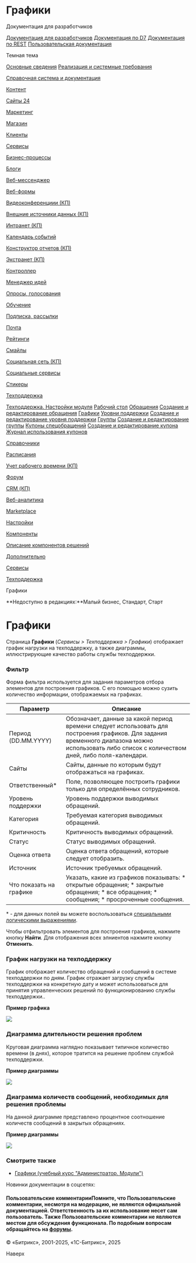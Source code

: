 # Графики

Документация для разработчиков

[Документация для разработчиков](https://dev.1c-bitrix.ru/api_help/)
[Документация по D7](https://dev.1c-bitrix.ru/api_d7/)
[Документация по REST](https://dev.1c-bitrix.ru/rest_help/)
[Пользовательская документация](https://dev.1c-bitrix.ru/user_help/)

Темная тема

[Основные сведения](/user_help/index.php)
[Реализация и системные требования](/user_help/reqintro.php)

[Справочная система и документация](/user_help/help/index.php)

[Контент](/user_help/content/index.php)

[Сайты 24](/user_help/sites24/index.php)

[Маркетинг](/user_help/marketing/index.php)

[Магазин](/user_help/store/index.php)

[Клиенты](/user_help/clients/index.php)

[Сервисы](/user_help/service/index.php)

[Бизнес-процессы](/user_help/service/bizproc/index.php)

[Блоги](/user_help/service/blogs/index.php)

[Веб-мессенджер](/user_help/service/im/index.php)

[Веб-формы](/user_help/service/form/index.php)

[Видеоконференциии (КП)](/user_help/service/video/index.php)

[Внешние источники данных (КП)](/user_help/service/xdi/index.php)

[Интранет (КП)](/user_help/service/intranet/index.php)

[Календарь событий](/user_help/service/event_calendar/index.php)

[Конструктор отчетов (КП)](/user_help/service/report/index.php)

[Экстранет (КП)](/user_help/service/extranet/index.php)

[Контроллер](/user_help/service/controller/index.php)

[Менеджер идей](/user_help/service/idea/index.php)

[Опросы, голосования](/user_help/service/vote/index.php)

[Обучение](/user_help/service/learning/index.php)

[Подписка, рассылки](/user_help/service/subscribe/index.php)

[Почта](/user_help/service/mail/index.php)

[Рейтинги](/user_help/service/rating/index.php)

[Смайлы](/user_help/service/smile/index.php)

[Социальная сеть (КП)](/user_help/service/socialnetwork/index.php)

[Социальные сервисы](/user_help/service/socialservices/index.php)

[Стикеры](/user_help/service/stickers/index.php)

[Техподдержка](/user_help/service/support/index.php)

[Техподдержка. Настройки модуля](/user_help/service/support/settings.php)
[Рабочий стол](/user_help/service/support/ticket_desktop.php)
[Обращения](/user_help/service/support/ticket_list.php)
[Создание и редактирование обращения](/user_help/service/support/ticket_edit.php)
[Графики](/user_help/service/support/ticket_report_graph.php)
[Уровни поддержки](/user_help/service/support/ticket_sla_list.php)
[Создание и редактирование уровня поддержки](/user_help/service/support/ticket_sla_edit.php)
[Группы](/user_help/service/support/ticket_group_list.php)
[Создание и редактирование группы](/user_help/service/support/ticket_group_edit.php)
[Купоны спецобращений](/user_help/service/support/ticket_coupon_list.php)
[Создание и редактирование купона](/user_help/service/support/ticket_coupon_edit.php)
[Журнал использования купонов](/user_help/service/support/ticket_coupon_log.php)

[Справочники](/user_help/service/support/ticket_dict/index.php)

[Расписания](/user_help/service/support/ticket_timetable/index.php)

[Учет рабочего времени (КП)](/user_help/service/timeman/index.php)

[Форум](/user_help/service/forum/index.php)

[CRM (КП)](/user_help/service/crm/index.php)

[Веб-аналитика](/user_help/statistic/index.php)

[Marketplace](/user_help/marketplace/index.php)

[Настройки](/user_help/settings/index.php)

[Компоненты](/user_help/components/index.php)

[Описание компонентов решений](/user_help/description_decisions/index.php)

[Дополнительно](/user_help/additional/index.php)

[Сервисы](/user_help/service/index.php)

[Техподдержка](/user_help/service/support/index.php)

Графики

**Недоступно в редакциях:**Малый бизнес, Стандарт, Старт

# Графики

Страница **Графики** (*Сервисы > Техподдержка > Графики*) отображает график нагрузки на техподдержку, а также диаграммы, иллюстрирующие качество работы службы техподдержки.

  

### Фильтр

Форма фильтра используется для задания параметров отбора элементов для построения графиков. С его помощью можно сузить количество информации, отображаемых на графиках.

| Параметр | Описание |
| --- | --- |
| Период (DD.MM.YYYY) | Обозначает, данные за какой период времени следует использовать для построения графиков. Для задания временного диапазона можно использовать либо список с количеством дней, либо поля-календари. |
| Сайты | Сайты, данные по которым будут отображаться на графиках. |
| Ответственный\* | Поле, позволяющее построить графики только для определённых сотрудников. |
| Уровень поддержки | Уровень поддержки выводимых обращений. |
| Категория | Требуемая категория выводимых обращений. |
| Критичность | Критичность выводимых обращений. |
| Статус | Статус выводимых обращений. |
| Оценка ответа | Оценка ответа обращений, которые следует отобразить. |
| Источник | Источник требуемых обращений. |
| Что показать на графике | Указать, какие из графиков показывать:  * открытые обращения; * закрытые обращения; * все обращения; * сообщения; * просроченные сообщения. |

\* - для данных полей вы можете воспользоваться [специальными логическими выражениями](https://dev.1c-bitrix.ru/api_help/main/general/filter.php).

Чтобы отфильтровать элементов для построения графиков, нажмите кнопку **Найти**. Для отображения всех элниентов нажмите кнопку **Отменить**.

### График нагрузки на техподдержку

График отображает количество обращений и сообщений в системе техподдержки по дням. График отражает загрузку службы техподдержки на конкретную дату и может использоваться для принятия управленческих решений по функционированию службы техподдержки..

**Пример графика**

![](/upload/user_help/service/support/support_graph.png)

### Диаграмма длительности решения проблем

Круговая диаграмма наглядно показывает типичное количество времени (в днях), которое тратится на решение проблем службой техподдержки.

**Пример диаграммы**

![](/upload/user_help/service/support/support_pie_duration.png)

### Диаграмма количеств сообщений, необходимых для решения проблемы

На данной диаграмме представлено процентное соотношение количеств сообщений в закрытых обращениях.

**Пример диаграммы**

![](/upload/user_help/service/support/support_pie_saturation.png)

### Смотрите также

* [Графики (учебный курс "Администратор. Модули")](https://dev.1c-bitrix.ru/learning/course/index.php?COURSE_ID=41&LESSON_ID=2565)

Новинки документации в соцсетях:

#### Пользовательские комментарииПомните, что Пользовательские комментарии, несмотря на модерацию, не являются официальной документацией. Ответственность за их использование несет сам пользователь. Также Пользовательские комментарии не являются местом для обсуждения функционала. По подобным вопросам обращайтесь на [форумы](http://dev.1c-bitrix.ru/community/forums/group1/).

© «Битрикс», 2001-2025, «1С-Битрикс», 2025

Наверх